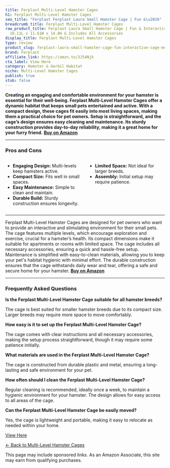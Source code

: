 ```yaml
---
title: Ferplast Multi-Level Hamster Cages
h1: Ferplast Multi-Level Hamster Cages
seo_title: "Ferplast Ferplast Laura Small Hamster Cage | Fun &\u2026"
breadcrumb_title: Ferplast Multi-Level Hamster Cages
raw_product_title: Ferplast Laura Small Hamster Cage | Fun & Interactive Cage Measures
  18.11L x 11.61W x 14.8H & Includes All Accessories
display_title: Ferplast Multi-Level Hamster Cages
type: review
product_slug: ferplast-laura-small-hamster-cage-fun-interactive-cage-measures-18-11l-73fdb2ef
brand: Ferplast
affiliate_link: https://amzn.to/3J54Njk
cta_label: View Here
category: Hamster & Gerbil Habitat
niche: Multi-Level Hamster Cages
publish: true
stub: false
---
```


<div id="intro" class="full-width">
  <p><strong>Creating an engaging and comfortable environment for your hamster is essential for their well-being. Ferplast Multi-Level Hamster Cages offer a dynamic habitat that keeps small pets entertained and active. With a compact design, these cages fit easily into most living spaces, making them a practical choice for pet owners. Setup is straightforward, and the cage’s design ensures easy cleaning and maintenance. Its sturdy construction provides day-to-day reliability, making it a great home for your furry friend.</strong> <a href="https://amzn.to/3J54Njk" rel="nofollow sponsored noopener" target="_blank"><strong>Buy on Amazon</strong></a></p>
</div>

<hr />
<h3 id="pros-cons">Pros and Cons</h3>
<div class="pc-grid" style="display:grid;grid-template-columns:1fr 1fr;gap:16px;">
  <ul>
    <li><strong>Engaging Design:</strong> Multi-levels keep hamsters active.</li>
    <li><strong>Compact Size:</strong> Fits well in small spaces.</li>
    <li><strong>Easy Maintenance:</strong> Simple to clean and maintain.</li>
    <li><strong>Durable Build:</strong> Sturdy construction ensures longevity.</li>
  </ul>
  <ul>
    <li><strong>Limited Space:</strong> Not ideal for larger breeds.</li>
    <li><strong>Assembly:</strong> Initial setup may require patience.</li>
  </ul>
</div>
<hr />

<div class="full-width">
  <p>Ferplast Multi-Level Hamster Cages are designed for pet owners who want to provide an interactive and stimulating environment for their small pets. The cage features multiple levels, which encourage exploration and exercise, crucial for a hamster’s health. Its compact dimensions make it suitable for apartments or rooms with limited space. The cage includes all necessary accessories, ensuring a quick and hassle-free setup. Maintenance is simplified with easy-to-clean materials, allowing you to keep your pet's habitat hygienic with minimal effort. The durable construction ensures that the cage withstands daily wear and tear, offering a safe and secure home for your hamster. <a href="https://amzn.to/3J54Njk" rel="nofollow sponsored noopener" target="_blank"><strong>Buy on Amazon</strong></a></p>
</div>

<hr />
<h3 id="faqs">Frequently Asked Questions</h3>

<p><strong>Is the Ferplast Multi-Level Hamster Cage suitable for all hamster breeds?</strong></p>
<p>The cage is best suited for smaller hamster breeds due to its compact size. Larger breeds may require more space to move comfortably.</p>

<p><strong>How easy is it to set up the Ferplast Multi-Level Hamster Cage?</strong></p>
<p>The cage comes with clear instructions and all necessary accessories, making the setup process straightforward, though it may require some patience initially.</p>

<p><strong>What materials are used in the Ferplast Multi-Level Hamster Cage?</strong></p>
<p>The cage is constructed from durable plastic and metal, ensuring a long-lasting and safe environment for your pet.</p>

<p><strong>How often should I clean the Ferplast Multi-Level Hamster Cage?</strong></p>
<p>Regular cleaning is recommended, ideally once a week, to maintain a hygienic environment for your hamster. The design allows for easy access to all areas of the cage.</p>

<p><strong>Can the Ferplast Multi-Level Hamster Cage be easily moved?</strong></p>
<p>Yes, the cage is lightweight and portable, making it easy to relocate as needed within your home.</p>
<p><a class="btn" href="https://amzn.to/3J54Njk" target="_blank" rel="nofollow sponsored noopener">View Here</a></p>
<p><a href="/roundups/hamster-gerbil-habitat/multi-level-hamster-cages/">← Back to Multi-Level Hamster Cages</a></p>
<aside class="disclosure">This page may include sponsored links. As an Amazon Associate, this site may earn from qualifying purchases.</aside>
